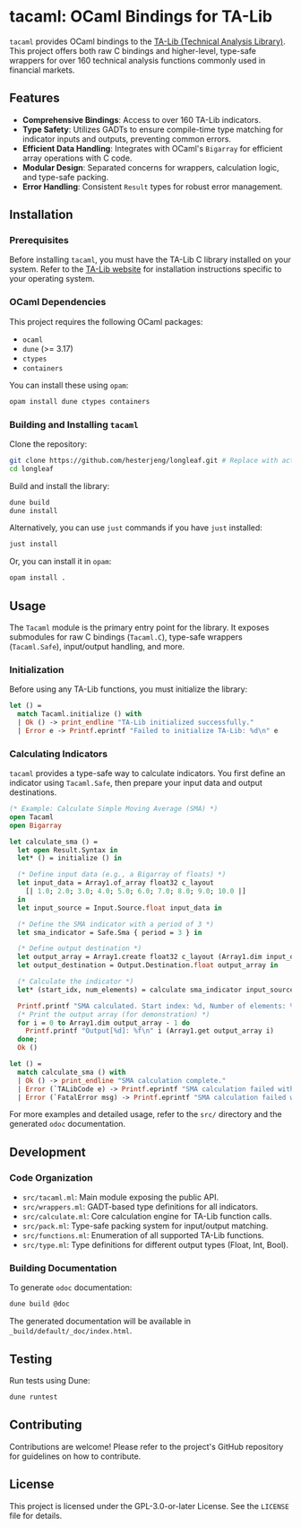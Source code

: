 # tacaml: OCaml Bindings for TA-Lib

`tacaml` provides OCaml bindings to the [TA-Lib (Technical Analysis Library)](https://ta-lib.org/). This project offers both raw C bindings and higher-level, type-safe wrappers for over 160 technical analysis functions commonly used in financial markets.

## Features

- **Comprehensive Bindings**: Access to over 160 TA-Lib indicators.
- **Type Safety**: Utilizes GADTs to ensure compile-time type matching for indicator inputs and outputs, preventing common errors.
- **Efficient Data Handling**: Integrates with OCaml's `Bigarray` for efficient array operations with C code.
- **Modular Design**: Separated concerns for wrappers, calculation logic, and type-safe packing.
- **Error Handling**: Consistent `Result` types for robust error management.

## Installation

### Prerequisites

Before installing `tacaml`, you must have the TA-Lib C library installed on your system. Refer to the [TA-Lib website](https://ta-lib.org/hdr_install.html) for installation instructions specific to your operating system.

### OCaml Dependencies

This project requires the following OCaml packages:

- `ocaml`
- `dune` (>= 3.17)
- `ctypes`
- `containers`

You can install these using `opam`:

```bash
opam install dune ctypes containers
```

### Building and Installing `tacaml`

Clone the repository:

```bash
git clone https://github.com/hesterjeng/longleaf.git # Replace with actual repo URL if different
cd longleaf
```

Build and install the library:

```bash
dune build
dune install
```

Alternatively, you can use `just` commands if you have `just` installed:

```bash
just install
```

Or, you can install it in `opam`:

```bash
opam install .
```

## Usage

The `Tacaml` module is the primary entry point for the library. It exposes submodules for raw C bindings (`Tacaml.C`), type-safe wrappers (`Tacaml.Safe`), input/output handling, and more.

### Initialization

Before using any TA-Lib functions, you must initialize the library:

```ocaml
let () = 
  match Tacaml.initialize () with
  | Ok () -> print_endline "TA-Lib initialized successfully."
  | Error e -> Printf.eprintf "Failed to initialize TA-Lib: %d\n" e
```

### Calculating Indicators

`tacaml` provides a type-safe way to calculate indicators. You first define an indicator using `Tacaml.Safe`, then prepare your input data and output destinations.

```ocaml
(* Example: Calculate Simple Moving Average (SMA) *)
open Tacaml
open Bigarray

let calculate_sma () = 
  let open Result.Syntax in
  let* () = initialize () in

  (* Define input data (e.g., a Bigarray of floats) *)
  let input_data = Array1.of_array float32 c_layout
    [| 1.0; 2.0; 3.0; 4.0; 5.0; 6.0; 7.0; 8.0; 9.0; 10.0 |]
  in
  let input_source = Input.Source.float input_data in

  (* Define the SMA indicator with a period of 3 *)
  let sma_indicator = Safe.Sma { period = 3 } in

  (* Define output destination *)
  let output_array = Array1.create float32 c_layout (Array1.dim input_data) in
  let output_destination = Output.Destination.float output_array in

  (* Calculate the indicator *)
  let* (start_idx, num_elements) = calculate sma_indicator input_source output_destination in

  Printf.printf "SMA calculated. Start index: %d, Number of elements: %d\n" start_idx num_elements;
  (* Print the output array (for demonstration) *)
  for i = 0 to Array1.dim output_array - 1 do
    Printf.printf "Output[%d]: %f\n" i (Array1.get output_array i)
  done;
  Ok ()

let () = 
  match calculate_sma () with
  | Ok () -> print_endline "SMA calculation complete."
  | Error (`TALibCode e) -> Printf.eprintf "SMA calculation failed with TA-Lib error: %d\n" e
  | Error (`FatalError msg) -> Printf.eprintf "SMA calculation failed with fatal error: %s\n" msg
```

For more examples and detailed usage, refer to the `src/` directory and the generated `odoc` documentation.


## Development

### Code Organization

- `src/tacaml.ml`: Main module exposing the public API.
- `src/wrappers.ml`: GADT-based type definitions for all indicators.
- `src/calculate.ml`: Core calculation engine for TA-Lib function calls.
- `src/pack.ml`: Type-safe packing system for input/output matching.
- `src/functions.ml`: Enumeration of all supported TA-Lib functions.
- `src/type.ml`: Type definitions for different output types (Float, Int, Bool).

### Building Documentation

To generate `odoc` documentation:

```bash
dune build @doc
```

The generated documentation will be available in `_build/default/_doc/index.html`.

## Testing

Run tests using Dune:

```bash
dune runtest
```

## Contributing

Contributions are welcome! Please refer to the project's GitHub repository for guidelines on how to contribute.

## License

This project is licensed under the GPL-3.0-or-later License. See the `LICENSE` file for details.
